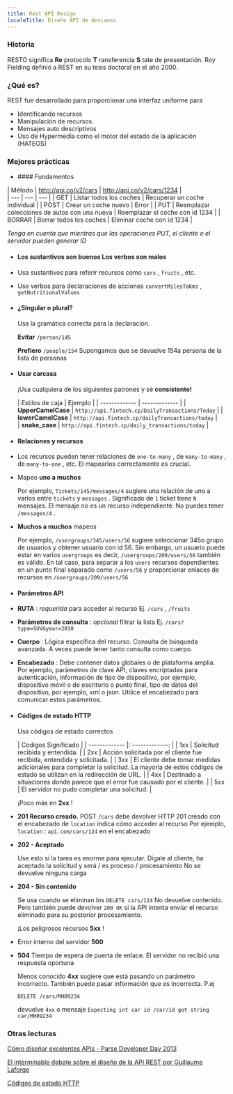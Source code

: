 ---
title: Rest API Design
localeTitle: Diseño API de descanso
---### Historia

RESTO significa **Re** protocolo **T** ransferencia **S** tate de presentación. Roy Fielding definió a REST en su tesis doctoral en el año 2000.

### ¿Qué es?

REST fue desarrollado para proporcionar una interfaz uniforme para

*   Identificando recursos
*   Manipulación de recursos.
*   Mensajes auto descriptivos
*   Uso de Hypermedia como el motor del estado de la aplicación (HATEOS)

### Mejores prácticas

*   \#### Fundamentos

| Método | http://api.co/v2/cars | http://api.co/v2/cars/1234 |  
| --- | --- | --- | | GET | Listar todos los coches | Recuperar un coche individual | | POST | Crear un coche nuevo | Error | | PUT | Reemplazar colecciones de autos con una nueva | Reemplazar el coche con id 1234 | | BORRAR | Borrar todos los coches | Eliminar coche con id 1234 |

_Tenga en cuenta que mientras que las operaciones PUT, el cliente o el servidor pueden generar ID_

*   #### Los sustantivos son buenos Los verbos son malos
    
*   Usa sustantivos para referir recursos como `cars` , `fruits` , etc.
    
*   Use verbos para declaraciones de acciones `convertMilesToKms` , `getNutritionalValues`
    
*   #### ¿Singular o plural?
    
    Usa la gramática correcta para la declaración.
    
    **Evitar** `/person/145`
    
    **Prefiero** `/people/154` Supongamos que se devuelve 154a persona de la lista de personas
    
*   #### Usar carcasa
    
    ¡Usa cualquiera de los siguientes patrones y sé **consistente!**
    
    | Estilos de caja | Ejemplo | | ------------- | ------------- | | **UpperCamelCase** | `http://api.fintech.cp/DailyTransactions/Today` | | **lowerCamelCase** | `http://api.fintech.cp/dailyTransactions/today` |  
    | **snake\_case** | `http://api.fintech.cp/daily_transactions/today` |
    
*   #### **Relaciones y recursos**
    
*   Los recursos pueden tener relaciones de `one-to-many` , de `many-to-many` , de `many-to-one` , etc. El mapearlos correctamente es crucial.
    
*   Mapeo **uno a muchos**
    
    Por ejemplo, `Tickets/145/messages/4` sugiere una relación de uno a varios entre `tickets` y `messages` . Significado de `1` ticket tiene `N` mensajes. El mensaje no es un recurso independiente. No puedes tener `/messages/4` .
    
*   **Muchos a muchos** mapeos
    
    Por ejemplo, `/usergroups/345/users/56` sugiere seleccionar 345o grupo de usuarios y obtener usuario con id 56. Sin embargo, un usuario puede estar en varios `usergroups` es decir, `/usergroups/209/users/56` también es válido. En tal caso, para separar a los `users` recursos dependientes en un punto final separado como `/users/56` y proporcionar enlaces de recursos en `/usergroups/209/users/56`
    
*   #### **Parámetros API**
    
*   **RUTA** : _requerida_ para acceder al recurso Ej. `/cars` , `/fruits`
    
*   **Parámetros de consulta** : _opcional_ filtrar la lista Ej. `/cars?type=SUV&year=2010`
    
*   **Cuerpo** : Lógica específica del recurso. Consulta de búsqueda avanzada. A veces puede tener tanto consulta como cuerpo.
    
*   **Encabezado** : Debe contener datos globales o de plataforma amplia. Por ejemplo, parámetros de clave API, claves encriptadas para autenticación, información de tipo de dispositivo, por ejemplo, dispositivo móvil o de escritorio o punto final, tipo de datos del dispositivo, por ejemplo, xml o json. Utilice el encabezado para comunicar estos parámetros.
    
*   #### Códigos de estado HTTP
    
    Usa códigos de estado correctos
    
    | Codigos Significado | | ------------- |: -------------: | | 1xx | Solicitud recibida y entendida. | | 2xx | Acción solicitada por el cliente fue recibida, entendida y solicitada. | | 3xx | El cliente debe tomar medidas adicionales para completar la solicitud. La mayoría de estos códigos de estado se utilizan en la redirección de URL. | | 4xx | Destinado a situaciones donde parece que el error fue causado por el cliente. | | 5xx | El servidor no pudo completar una solicitud. |
    
    ¡Poco más en **2xx** !
    
*   **201 Recurso creado.** POST `/cars` debe devolver HTTP 201 creado con el encabezado de `location` indica cómo acceder al recurso Por ejemplo, `location` : `api.com/cars/124` en el encabezado
    
*   **202 - Aceptado**
    
    Use esto si la tarea es enorme para ejecutar. Dígale al cliente, ha aceptado la solicitud y será / es proceso / procesamiento No se devuelve ninguna carga
    
*   **204 - Sin contenido**
    
    Se usa cuando se eliminan los `DELETE cars/124` No devuelve contenido. Pero también puede devolver `200 OK` si la API intenta enviar el recurso eliminado para su posterior procesamiento.
    
    ¡Los peligrosos recursos **5xx** !
    
*   Error interno del servidor **500**
    
*   **504** Tiempo de espera de puerta de enlace. El servidor no recibió una respuesta oportuna
    
    Menos conocido **4xx** sugiere que está pasando un parámetro incorrecto. También puede pasar información que es incorrecta. P.ej
    
    `DELETE /cars/MH09234`
    
    devuelve `4xx` o mensaje `Expecting int car id /car/id got string car/MH09234`
    

### **Otras lecturas**

[Cómo diseñar excelentes APIs - Parse Developer Day 2013](https://www.youtube.com/watch?v=qCdpTji8nxo)

[El interminable debate sobre el diseño de la API REST por Guillaume Laforge](https://www.youtube.com/watch?v=48azd2VqtP0)

[Códigos de estado HTTP](https://httpstatuses.com/)